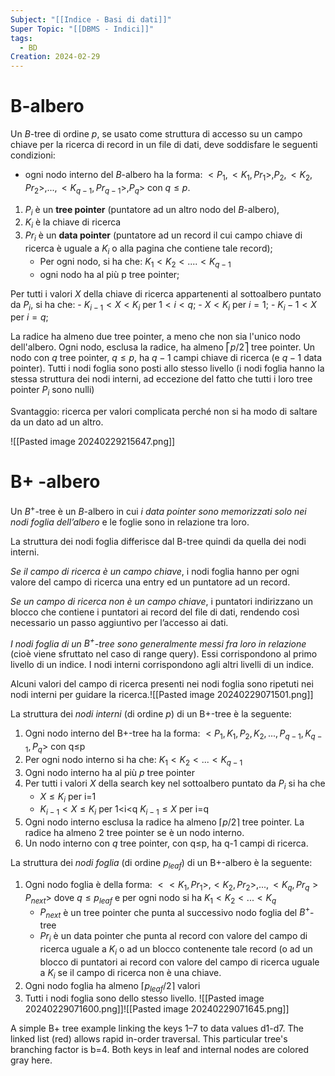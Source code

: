 ```yaml
---
Subject: "[[Indice - Basi di dati]]"
Super Topic: "[[DBMS - Indici]]"
tags:
  - BD
Creation: 2024-02-29
---
```

# B-albero

Un $B$-tree di ordine $p$, se usato come struttura di accesso su un campo chiave per la ricerca di record in un file di dati, deve soddisfare le seguenti condizioni: 

- ogni nodo interno del $B$-albero ha la forma: $<P_1, <K_1, Pr_1>, P_2, <K_2, Pr_2>, ..., <K_{q-1}, Pr_{q-1}>, P_q>$ con $q ≤ p$. 

1. $P_i$ è un **tree pointer** (puntatore ad un altro nodo del $B$-albero), 
2. $K_i$ è la chiave di ricerca 
3. $Pr_i$ è un **data pointer** (puntatore ad un record il cui campo chiave di ricerca è uguale a $K_i$ o alla pagina che contiene tale record);
	- Per ogni nodo, si ha che: $K_1 < K_2 < .... < K_{q-1}$ 
	- ogni nodo ha al più p tree pointer;

Per tutti i valori $X$ della chiave di ricerca appartenenti al sottoalbero puntato da $P_i$, si ha che: 
	- $K_{i-1} < X < K_i$ per $1 < i < q$; 
	- $X < K_i$ per $i = 1$; 
	- $K_i-1 < X$ per $i = q$; 

La radice ha almeno due tree pointer, a meno che non sia l'unico nodo dell'albero.
Ogni nodo, esclusa la radice, ha almeno $⎡p/2⎤$ tree pointer.
Un nodo con $q$ tree pointer, $q ≤ p$, ha $q-1$ campi chiave di ricerca (e $q-1$ data pointer).
Tutti i nodi foglia sono posti allo stesso livello (i nodi foglia hanno la stessa struttura dei nodi interni, ad eccezione del fatto che tutti i loro tree pointer $P_i$ sono nulli)

Svantaggio: ricerca per valori complicata perché non si ha modo di saltare da un dato ad un altro.

![[Pasted image 20240229215647.png]]
# B+ -albero

Un $B^+$-tree è un $B$-albero in cui _i data pointer sono memorizzati solo nei nodi foglia dell’albero_ e le foglie sono in relazione tra loro.

La struttura dei nodi foglia differisce dal B-tree quindi da quella dei nodi interni.

_Se il campo di ricerca è un campo chiave_, i nodi foglia hanno per ogni valore del campo di ricerca una entry ed un puntatore ad un record.

_Se un campo di ricerca non è un campo chiave_, i puntatori indirizzano un blocco che contiene i puntatori ai record del file di dati, rendendo così necessario un passo aggiuntivo per l’accesso ai dati.

_I nodi foglia di un $B^+$-tree sono generalmente messi fra loro in relazione_ (cioè viene sfruttato nel caso di range query). 
Essi corrispondono al primo livello di un indice. 
I nodi interni corrispondono agli altri livelli di un indice.

Alcuni valori del campo di ricerca presenti nei nodi foglia sono ripetuti nei nodi interni per guidare la ricerca.![[Pasted image 20240229071501.png]]

La struttura dei _nodi interni_ (di ordine $p$) di un B+-tree è la seguente:

1. Ogni nodo interno del B+-tree ha la forma: $<P_1, K_1, P_2, K_2, ..., P_{q-1}, K_{q-1}, P_q>$ con q≤p
2. Per ogni nodo interno si ha che: $K_1<K_2<...<K_{q-1}$
3. Ogni nodo interno ha al più $p$ tree pointer
4. Per tutti i valori $X$ della search key nel sottoalbero puntato da $P_i$ si ha che
    - $X \leq K_i$ per i=1
    - $K_{i-1} < X \leq K_i$ per 1<i<q $K_{i-1} \leq X$ per i=q
5. Ogni nodo interno esclusa la radice ha almeno $\lceil p/2 \rceil$ tree pointer. La radice ha almeno 2 tree pointer se è un nodo interno.
6. Un nodo interno con $q$ tree pointer, con q≤p, ha q-1 campi di ricerca.

La struttura dei _nodi foglia_ (di ordine $p_{leaf}$) di un B+-albero è la seguente:

1. Ogni nodo foglia è della forma: $<<K_1, Pr_1>, <K_2, Pr_2>, ..., <K_q, Pr_q> P_{next}>$ dove $q \leq p_{leaf}$ e per ogni nodo si ha $K_1<K_2<...<K_q$
    - $P_{next}$ è un tree pointer che punta al successivo nodo foglia del $B^+$-tree
    - $Pr_i$ è un data pointer che punta al record con valore del campo di ricerca uguale a $K_i$ o ad un blocco contenente tale record (o ad un blocco di puntatori ai record con valore del campo di ricerca uguale a $K_i$ se il campo di ricerca non è una chiave.
2. Ogni nodo foglia ha almeno $\lceil p_{leaf}/2 \rceil$ valori
3. Tutti i nodi foglia sono dello stesso livello.
![[Pasted image 20240229071600.png]]![[Pasted image 20240229071645.png]]

A simple  B+ tree example linking the keys 1–7 to data values d1-d7. The linked list (red) allows rapid in-order traversal. This particular tree's branching factor is b=4. Both keys in leaf and internal nodes are colored gray here.


